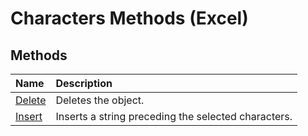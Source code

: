 
# Characters Methods (Excel)

## Methods



|**Name**|**Description**|
|:-----|:-----|
|[Delete](df4670e6-71e6-7878-aa9e-fce7bbedca42.md)|Deletes the object.|
|[Insert](cc729d8c-8f03-d5ef-0a78-81685652c4d9.md)|Inserts a string preceding the selected characters.|
